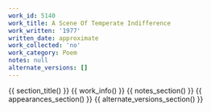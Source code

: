 ```yaml
---
work_id: 5140
work_title: A Scene Of Temperate Indifference
work_written: '1977'
written_date: approximate
work_collected: 'no'
work_category: Poem
notes: null
alternate_versions: []
---
```


{{ section_title() }}
{{ work_info() }}
{{ notes_section() }}
{{ appearances_section() }}
{{ alternate_versions_section() }}